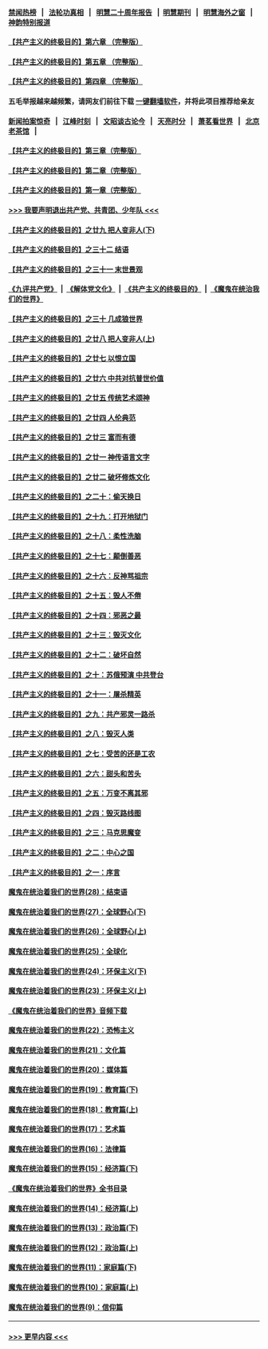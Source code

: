 #### [禁闻热榜](热点新闻.md?=0)  &nbsp;&nbsp;|&nbsp;&nbsp; [法轮功真相](https://github.com/gfw-breaker/truth/blob/master/README.md?=0) &nbsp;&nbsp;|&nbsp;&nbsp; [明慧二十周年报告](https://github.com/gfw-breaker/mh-reports/blob/master/README.md?=0) &nbsp;&nbsp;|&nbsp;&nbsp;[明慧期刊](https://github.com/gfw-breaker/mh-qikan) &nbsp;&nbsp;|&nbsp;&nbsp; [明慧海外之窗](https://github.com/gfw-breaker/mh-news/blob/master/README.md?=0) &nbsp;&nbsp;|&nbsp;&nbsp; [神韵特别报道](https://github.com/gfw-breaker/mh-news/blob/master/shenyun.md?=0)
#### [【共产主义的终极目的】第六章 （完整版）](../pages/nsc422/n11428913.md?t=03101702) 
#### [【共产主义的终极目的】第五章 （完整版）](../pages/nsc422/n11428912.md?t=03101702) 
#### [【共产主义的终极目的】第四章 （完整版）](../pages/nsc422/n11428907.md?t=03101702) 
#### 五毛举报越来越频繁，请网友们前往下载 [一键翻墙软件](https://github.com/gfw-breaker/ssr-accounts)，并将此项目推荐给亲友
#### [新闻拍案惊奇](https://github.com/gfw-breaker/banned-news/blob/master/pages/link4.md) &nbsp;&nbsp;|&nbsp;&nbsp; [江峰时刻](https://github.com/gfw-breaker/banned-news/blob/master/pages/link4.md) &nbsp;&nbsp;|&nbsp;&nbsp; [文昭谈古论今](https://github.com/gfw-breaker/banned-news/blob/master/pages/link4.md) &nbsp;&nbsp;|&nbsp;&nbsp; [天亮时分](https://github.com/gfw-breaker/banned-news/blob/master/pages/link4.md) &nbsp;&nbsp;|&nbsp;&nbsp; [萧茗看世界](https://github.com/gfw-breaker/banned-news/blob/master/pages/link4.md) &nbsp;&nbsp;|&nbsp;&nbsp; [北京老茶馆](https://github.com/gfw-breaker/banned-news/blob/master/pages/link4.md) &nbsp;&nbsp;|&nbsp;&nbsp; 
#### [【共产主义的终极目的】第三章（完整版）](../pages/nsc422/n11428848.md?t=03101702) 
#### [【共产主义的终极目的】第二章（完整版）](../pages/nsc422/n11428831.md?t=03101702) 
#### [【共产主义的终极目的】第一章（完整版）](../pages/nsc422/n11417651.md?t=03101702) 
#### [>>> 我要声明退出共产党、共青团、少年队 <<<](https://github.com/begood0513/goodnews/blob/master/quit/letter.md) 
#### [【共产主义的终极目的】之廿九 把人变非人(下)](../pages/nsc422/n11344140.md?t=03101702) 
#### [【共产主义的终极目的】之三十二 结语](../pages/nsc422/n11360535.md?t=03101702) 
#### [【共产主义的终极目的】之三十一 末世景观](../pages/nsc422/n11351129.md?t=03101702) 
#### [《九评共产党》](https://github.com/begood0513/9ping.md/blob/master/README.md) &nbsp;|&nbsp; [《解体党文化》](../../../../jtdwh.md/blob/master/README.md)  &nbsp;|&nbsp; [《共产主义的终极目的》](../../../../gczydzjmd.md/blob/master/README.md) &nbsp;|&nbsp; [《魔鬼在统治我们的世界》](../../../../mgztzwmdsj.md/blob/master/README.md) 
#### [【共产主义的终极目的】之三十 几成狼世界](../pages/nsc422/n11348280.md?t=03101702) 
#### [【共产主义的终极目的】之廿八 把人变非人(上)](../pages/nsc422/n11340492.md?t=03101702) 
#### [【共产主义的终极目的】之廿七 以恨立国](../pages/nsc422/n11336944.md?t=03101702) 
#### [【共产主义的终极目的】之廿六 中共对抗普世价值](../pages/nsc422/n11324785.md?t=03101702) 
#### [【共产主义的终极目的】之廿五 传统艺术颂神](../pages/nsc422/n11296396.md?t=03101702) 
#### [【共产主义的终极目的】之廿四 人伦典范](../pages/nsc422/n11296397.md?t=03101702) 
#### [【共产主义的终极目的】之廿三 富而有德](../pages/nsc422/n11283598.md?t=03101702) 
#### [【共产主义的终极目的】之廿一 神传语言文字](../pages/nsc422/n11263265.md?t=03101702) 
#### [【共产主义的终极目的】之廿二 破坏修炼文化](../pages/nsc422/n11245728.md?t=03101702) 
#### [【共产主义的终极目的】之二十：偷天换日](../pages/nsc422/n11238846.md?t=03101702) 
#### [【共产主义的终极目的】之十九：打开地狱门](../pages/nsc422/n11206376.md?t=03101702) 
#### [【共产主义的终极目的】之十八：柔性洗脑](../pages/nsc422/n11199994.md?t=03101702) 
#### [【共产主义的终极目的】之十七：颠倒善恶](../pages/nsc422/n11179782.md?t=03101702) 
#### [【共产主义的终极目的】之十六：反神骂祖宗](../pages/nsc422/n11166798.md?t=03101702) 
#### [【共产主义的终极目的】之十五：毁人不倦](../pages/nsc422/n11166792.md?t=03101702) 
#### [【共产主义的终极目的】之十四：邪恶之最](../pages/nsc422/n11150249.md?t=03101702) 
#### [【共产主义的终极目的】之十三：毁灭文化](../pages/nsc422/n11135227.md?t=03101702) 
#### [【共产主义的终极目的】之十二：破坏自然](../pages/nsc422/n11135214.md?t=03101702) 
#### [【共产主义的终极目的】之十：苏俄预演 中共登台](../pages/nsc422/n11118424.md?t=03101702) 
#### [【共产主义的终极目的】之十一：屠杀精英](../pages/nsc422/n11118442.md?t=03101702) 
#### [【共产主义的终极目的】之九：共产邪灵一路杀](../pages/nsc422/n11114139.md?t=03101702) 
#### [【共产主义的终极目的】之八：毁灭人类](../pages/nsc422/n11108503.md?t=03101702) 
#### [【共产主义的终极目的】之七：受苦的还是工农](../pages/nsc422/n11101809.md?t=03101702) 
#### [【共产主义的终极目的】之六：甜头和苦头](../pages/nsc422/n11096971.md?t=03101702) 
#### [【共产主义的终极目的】之五：万变不离其邪](../pages/nsc422/n11091285.md?t=03101702) 
#### [【共产主义的终极目的】之四：毁灭路线图](../pages/nsc422/n11086284.md?t=03101702) 
#### [【共产主义的终极目的】之三：马克思魔变](../pages/nsc422/n11061941.md?t=03101702) 
#### [【共产主义的终极目的】之二：中心之国](../pages/nsc422/n11047728.md?t=03101702) 
#### [【共产主义的终极目的】之一：序言](../pages/nsc422/n11086077.md?t=03101702) 
#### [魔鬼在统治着我们的世界(28)：结束语](../pages/nsc422/n10936246.md?t=03101702) 
#### [魔鬼在统治着我们的世界(27)：全球野心(下)](../pages/nsc422/n10928319.md?t=03101702) 
#### [魔鬼在统治着我们的世界(26)：全球野心(上)](../pages/nsc422/n10900318.md?t=03101702) 
#### [魔鬼在统治着我们的世界(25)：全球化](../pages/nsc422/n10788205.md?t=03101702) 
#### [魔鬼在统治着我们的世界(24)：环保主义(下)](../pages/nsc422/n10695307.md?t=03101702) 
#### [魔鬼在统治着我们的世界(23)：环保主义(上)](../pages/nsc422/n10688613.md?t=03101702) 
#### [《魔鬼在统治着我们的世界》音频下载](../pages/nsc422/n10635553.md?t=03101702) 
#### [魔鬼在统治着我们的世界(22)：恐怖主义](../pages/nsc422/n10614727.md?t=03101702) 
#### [魔鬼在统治着我们的世界(21)：文化篇](../pages/nsc422/n10597706.md?t=03101702) 
#### [魔鬼在统治着我们的世界(20)：媒体篇](../pages/nsc422/n10586579.md?t=03101702) 
#### [魔鬼在统治着我们的世界(19)：教育篇(下)](../pages/nsc422/n10564808.md?t=03101702) 
#### [魔鬼在统治着我们的世界(18)：教育篇(上)](../pages/nsc422/n10526970.md?t=03101702) 
#### [魔鬼在统治着我们的世界(17)：艺术篇](../pages/nsc422/n10499093.md?t=03101702) 
#### [魔鬼在统治着我们的世界(16)：法律篇](../pages/nsc422/n10485969.md?t=03101702) 
#### [魔鬼在统治着我们的世界(15)：经济篇(下)](../pages/nsc422/n10469975.md?t=03101702) 
#### [《魔鬼在统治着我们的世界》全书目录](../pages/nsc422/n10464261.md?t=03101702) 
#### [魔鬼在统治着我们的世界(14)：经济篇(上)](../pages/nsc422/n10457370.md?t=03101702) 
#### [魔鬼在统治着我们的世界(13)：政治篇(下)](../pages/nsc422/n10448270.md?t=03101702) 
#### [魔鬼在统治着我们的世界(12)：政治篇(上)](../pages/nsc422/n10444576.md?t=03101702) 
#### [魔鬼在统治着我们的世界(11)：家庭篇(下)](../pages/nsc422/n10440961.md?t=03101702) 
#### [魔鬼在统治着我们的世界(10)：家庭篇(上)](../pages/nsc422/n10435448.md?t=03101702) 
#### [魔鬼在统治着我们的世界(9)：信仰篇](../pages/nsc422/n10432159.md?t=03101702) 

----
#### [ >>> 更早内容 <<< ](../indexes/nsc422-earlier.md)
